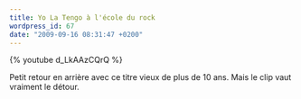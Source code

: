 ```yaml
---
title: Yo La Tengo à l'école du rock
wordpress_id: 67
date: "2009-09-16 08:31:47 +0200"
---
```


{% youtube d_LkAAzCQrQ %}

Petit retour en arrière avec ce titre vieux de plus de 10 ans. Mais le clip vaut
vraiment le détour.
